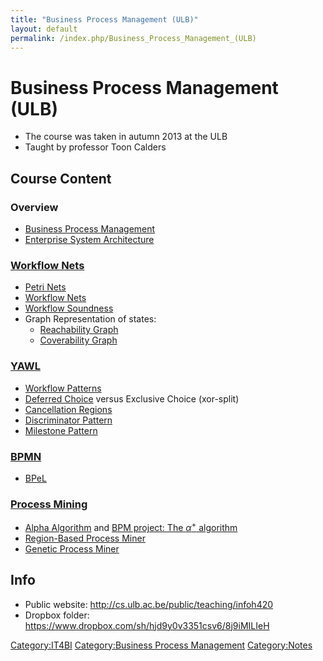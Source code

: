 ```yaml
---
title: "Business Process Management (ULB)"
layout: default
permalink: /index.php/Business_Process_Management_(ULB)
---
```


# Business Process Management (ULB)

- The course was taken in autumn 2013 at the ULB
- Taught by professor Toon Calders


## Course Content
### Overview
- [Business Process Management](Business_Process_Management)
- [Enterprise System Architecture](Enterprise_System_Architecture)

### [Workflow Nets](Workflow_Nets)
- [Petri Nets](Petri_Nets)
- [Workflow Nets](Workflow_Nets)
- [Workflow Soundness](Workflow_Soundness)
- Graph Representation of states:
  - [Reachability Graph](Reachability_Graph)
  - [Coverability Graph](Coverability_Graph)

### [YAWL](YAWL)
- [Workflow Patterns](Workflow_Patterns)
- [Deferred Choice](Deferred_Choice) versus Exclusive Choice (xor-split)
- [Cancellation Regions](Cancellation_Regions)
- [Discriminator Pattern](Discriminator_Pattern)
- [Milestone Pattern](Milestone_Pattern)

### [BPMN](BPMN)
- [BPeL](BPeL)

### [Process Mining](Process_Mining)
- [Alpha Algorithm](Alpha_Algorithm) and [BPM project: The $\alpha^+$ algorithm](http://docs.google.com/document/d/1JtuECbGZ3DusNpmBZhXeq8R_UPCRU5V7NG8GL17h1aA/pub)
- [Region-Based Process Miner](Region-Based_Process_Miner)
- [Genetic Process Miner](Genetic_Process_Miner)


## Info
- Public website: http://cs.ulb.ac.be/public/teaching/infoh420
- Dropbox folder: https://www.dropbox.com/sh/hjd9y0v3351csv6/8j9iMILIeH


[Category:IT4BI](Category_IT4BI)
[Category:Business Process Management](Category_Business_Process_Management)
[Category:Notes](Category_Notes)